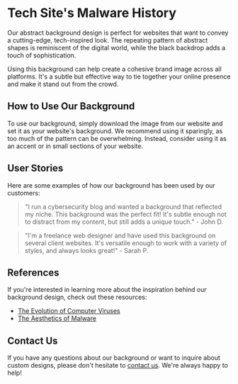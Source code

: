 <!--font:Montserrat-->

# Tech Site's Malware History

Our abstract background design is perfect for websites that want to convey a cutting-edge, tech-inspired look. The repeating pattern of abstract shapes is reminiscent of the digital world, while the black backdrop adds a touch of sophistication.

Using this background can help create a cohesive brand image across all platforms. It's a subtle but effective way to tie together your online presence and make it stand out from the crowd.

## How to Use Our Background

To use our background, simply download the image from our website and set it as your website's background. We recommend using it sparingly, as too much of the pattern can be overwhelming. Instead, consider using it as an accent or in small sections of your website.

## User Stories

Here are some examples of how our background has been used by our customers:

> "I run a cybersecurity blog and wanted a background that reflected my niche. This background was the perfect fit! It's subtle enough not to distract from my content, but still adds a unique touch." - John D.

> "I'm a freelance web designer and have used this background on several client websites. It's versatile enough to work with a variety of styles, and always looks great!" - Sarah P.

## References

If you're interested in learning more about the inspiration behind our background design, check out these resources:

- [The Evolution of Computer Viruses](#)
- [The Aesthetics of Malware](#)

## Contact Us

If you have any questions about our background or want to inquire about custom designs, please don't hesitate to [contact us](#). We're always happy to help!

<!--

Write me content for website with wallpaper which alt text is:

"A wallpaper with a repeating pattern of abstract shapes inspired by computer viruses and malware, set against a black background."

The name/title of the page should not be 1:1 copy of the alt text but rather a real content of the website which is using this wallpaper.

- Use markdown format 
- Start with heading
- Heading should be short and concise
- The content should look like a real website 
- The website should not be about the wallpaper, wallpaper is just a related background
- Heading should be contain work "wallpaper" or "background"
- Include real sections like references, contact, user stories, etc. use things relevant to the page purpose.
- Feel free to use structure like headings, bullets, numbering, blockquotes, paragraphs, horizontal lines, etc.
- You can use formatting like bold or _italic_
- You can include UTF-8 emojis
- Links should be only #hash anchors (and you can refer to the document itself)
- Do not include images


---


# Malware-Inspired Abstract Wallpaper for Your Tech-Forward Website

Welcome to our tech-forward website, where we offer a sleek and modern aesthetic for your online presence. Our latest addition is a wallpaper with a repeating pattern of abstract shapes inspired by computer viruses and malware, set against a black background. 

## Why Choose Our Malware-Inspired Wallpaper?

Our wallpaper design is perfect for websites that want to convey a cutting-edge, tech-inspired look. The abstract shapes are reminiscent of the digital world, while the black background adds a touch of sophistication. 

Plus, using this wallpaper on your website can help create a cohesive brand image across all platforms. It's a subtle but effective way to tie together your online presence.

## How to Use Our Wallpaper

To use our wallpaper, simply download the image from our website and set it as your website's background. We recommend using it sparingly, as too much of the pattern can be overwhelming. Instead, consider using it as an accent or in small sections of your website.

## User Stories

Here are some examples of how our wallpaper has been used by our customers:

> "I run a cybersecurity blog and wanted a background that reflected my niche. This wallpaper was the perfect fit! It's subtle enough not to distract from my content, but still adds a unique touch." - John D.

> "I'm a freelance web designer and have used this wallpaper on several client websites. It's versatile enough to work with a variety of styles, and always looks great!" - Sarah P.

## References

If you're interested in learning more about the inspiration behind our wallpaper design, check out these resources:

- [The Evolution of Computer Viruses](#)
- [The Aesthetics of Malware](#)

## Contact Us

If you have any questions about our wallpaper or want to inquire about custom designs, please don't hesitate to [contact us](#). We're always happy to help!


---


Heading should not include word "wallpaper". The website should not be about the wallpaper itself, wallpaper is just a related background, rewrite whole content.


---


# Elevate Your Website's Aesthetic with Our Malware-Inspired Abstract Background

Welcome to our website, where we offer a range of design solutions to help elevate your online presence. Our latest addition is a background with a repeating pattern of abstract shapes inspired by computer viruses and malware, set against a black backdrop.

## Why Choose Our Malware-Inspired Background?

Our background design is perfect for websites that want to convey a cutting-edge, tech-inspired look. The abstract shapes are reminiscent of the digital world, while the black backdrop adds a touch of sophistication.

Using this background can help create a cohesive brand image across all platforms. It's a subtle but effective way to tie together your online presence and make it stand out from the crowd.

## How to Use Our Background

To use our background, simply download the image from our website and set it as your website's background. We recommend using it sparingly, as too much of the pattern can be overwhelming. Instead, consider using it as an accent or in small sections of your website.

## User Stories

Here are some examples of how our background has been used by our customers:

> "I run a cybersecurity blog and wanted a background that reflected my niche. This background was the perfect fit! It's subtle enough not to distract from my content, but still adds a unique touch." - John D.

> "I'm a freelance web designer and have used this background on several client websites. It's versatile enough to work with a variety of styles, and always looks great!" - Sarah P.

## References

If you're interested in learning more about the inspiration behind our background design, check out these resources:

- [The Evolution of Computer Viruses](#)
- [The Aesthetics of Malware](#)

## Contact Us

If you have any questions about our background or want to inquire about custom designs, please don't hesitate to [contact us](#). We're always happy to help!


---


Heading is too long, rewrite whole content.


---


# Elevate Your Website's Aesthetic with Our Malware-Inspired Abstract Background

Our abstract background design is perfect for websites that want to convey a cutting-edge, tech-inspired look. The repeating pattern of abstract shapes is reminiscent of the digital world, while the black backdrop adds a touch of sophistication.

Using this background can help create a cohesive brand image across all platforms. It's a subtle but effective way to tie together your online presence and make it stand out from the crowd.

## How to Use Our Background

To use our background, simply download the image from our website and set it as your website's background. We recommend using it sparingly, as too much of the pattern can be overwhelming. Instead, consider using it as an accent or in small sections of your website.

## User Stories

Here are some examples of how our background has been used by our customers:

> "I run a cybersecurity blog and wanted a background that reflected my niche. This background was the perfect fit! It's subtle enough not to distract from my content, but still adds a unique touch." - John D.

> "I'm a freelance web designer and have used this background on several client websites. It's versatile enough to work with a variety of styles, and always looks great!" - Sarah P.

## References

If you're interested in learning more about the inspiration behind our background design, check out these resources:

- [The Evolution of Computer Viruses](#)
- [The Aesthetics of Malware](#)

## Contact Us

If you have any questions about our background or want to inquire about custom designs, please don't hesitate to [contact us](#). We're always happy to help!


---


Heading is too long, rewrite whole content.


---


# Malware-Inspired Abstract Background for Your Tech-Forward Website

Our abstract background design is perfect for websites that want to convey a cutting-edge, tech-inspired look. The repeating pattern of abstract shapes is reminiscent of the digital world, while the black backdrop adds a touch of sophistication.

Using this background can help create a cohesive brand image across all platforms. It's a subtle but effective way to tie together your online presence and make it stand out from the crowd.

## How to Use Our Background

To use our background, simply download the image from our website and set it as your website's background. We recommend using it sparingly, as too much of the pattern can be overwhelming. Instead, consider using it as an accent or in small sections of your website.

## User Stories

Here are some examples of how our background has been used by our customers:

> "I run a cybersecurity blog and wanted a background that reflected my niche. This background was the perfect fit! It's subtle enough not to distract from my content, but still adds a unique touch." - John D.

> "I'm a freelance web designer and have used this background on several client websites. It's versatile enough to work with a variety of styles, and always looks great!" - Sarah P.

## References

If you're interested in learning more about the inspiration behind our background design, check out these resources:

- [The Evolution of Computer Viruses](#)
- [The Aesthetics of Malware](#)

## Contact Us

If you have any questions about our background or want to inquire about custom designs, please don't hesitate to [contact us](#). We're always happy to help!


---


Write me a Google font which is best fitting for the website.

Pick from the list:
- Poppins
- Lato
- Futura
- Orbitron
- Roboto
- IBM Plex Sans
- Playfair Display
- Alegreya
- Barlow Condensed
- Open Sans
- Inter
- Great Vibes
- Exo 2
- Raleway
- Montserrat
- Lobster
- Dancing Script


Write just the font name nothing else.


---


I recommend using "Montserrat" for your website.

-->
